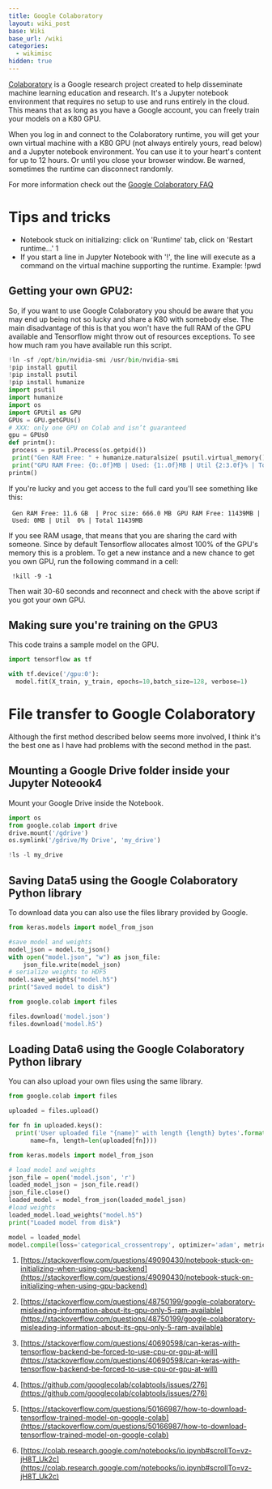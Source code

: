 ```yaml
---
title: Google Colaboratory
layout: wiki_post
base: Wiki
base_url: /wiki
categories:
  - wikimisc
hidden: true
---
```


[Colaboratory](https://colab.research.google.com/) is a Google research project created to help disseminate machine learning education and research. It's a Jupyter notebook environment that requires no setup to use and runs entirely in the cloud. This means that as long as you have a Google account, you can freely train your models on a K80 GPU.

When you log in and connect to the Colaboratory runtime, you will get your own virtual machine with a K80 GPU (not always entirely yours, read below) and a Jupyter notebook environment. You can use it to your heart's content for up to 12 hours. Or until you close your browser window. Be warned, sometimes the runtime can disconnect randomly.

For more information check out the [Google Colaboratory FAQ](https://research.google.com/colaboratory/faq.html)

Tips and tricks
===============

-   Notebook stuck on initializing: click on 'Runtime' tab, click on 'Restart runtime...' 1
-   If you start a line in Jupyter Notebook with '!', the line will execute as a command on the virtual machine supporting the runtime. Example:
        !pwd

Getting your own GPU2:
------------------------

So, if you want to use Google Colaboratory you should be aware that you may end up being not so lucky and share a K80 with somebody else. The main disadvantage of this is that you won't have the full RAM of the GPU available and Tensorflow might throw out of resources exceptions. To see how much ram you have available run this script.

``` python
!ln -sf /opt/bin/nvidia-smi /usr/bin/nvidia-smi
!pip install gputil
!pip install psutil
!pip install humanize
import psutil
import humanize
import os
import GPUtil as GPU
GPUs = GPU.getGPUs()
# XXX: only one GPU on Colab and isn’t guaranteed
gpu = GPUs0
def printm():
 process = psutil.Process(os.getpid())
 print("Gen RAM Free: " + humanize.naturalsize( psutil.virtual_memory().available ), " | Proc size: " + humanize.naturalsize( process.memory_info().rss))
 print("GPU RAM Free: {0:.0f}MB | Used: {1:.0f}MB | Util {2:3.0f}% | Total {3:.0f}MB".format(gpu.memoryFree, gpu.memoryUsed, gpu.memoryUtil*100, gpu.memoryTotal))
printm()
```

If you're lucky and you get access to the full card you'll see something like this:

` Gen RAM Free: 11.6 GB  | Proc size: 666.0 MB`
` GPU RAM Free: 11439MB | Used: 0MB | Util  0% | Total 11439MB`

If you see RAM usage, that means that you are sharing the card with someone. Since by default Tensorflow allocates almost 100% of the GPU's memory this is a problem. To get a new instance and a new chance to get you own GPU, run the following command in a cell:

` !kill -9 -1`

Then wait 30-60 seconds and reconnect and check with the above script if you got your own GPU.

Making sure you're training on the GPU3
-----------------------------------------

This code trains a sample model on the GPU.

``` python
import tensorflow as tf

with tf.device('/gpu:0'):
  model.fit(X_train, y_train, epochs=10,batch_size=128, verbose=1)
```

File transfer to Google Colaboratory
====================================

Although the first method described below seems more involved, I think it's the best one as I have had problems with the second method in the past.

Mounting a Google Drive folder inside your Jupyter Noteook4
-------------------------------------------------------------

Mount your Google Drive inside the Notebook.

``` python
import os
from google.colab import drive
drive.mount('/gdrive')
os.symlink('/gdrive/My Drive', 'my_drive')

!ls -l my_drive
```

Saving Data5 using the Google Colaboratory Python library
-----------------------------------------------------------

To download data you can also use the files library provided by Google.

``` python
from keras.models import model_from_json

#save model and weights
model_json = model.to_json()
with open("model.json", "w") as json_file:
    json_file.write(model_json)
# serialize weights to HDF5
model.save_weights("model.h5")
print("Saved model to disk")

from google.colab import files

files.download('model.json')
files.download('model.h5')
```

Loading Data6 using the Google Colaboratory Python library
------------------------------------------------------------

You can also upload your own files using the same library.

``` python
from google.colab import files

uploaded = files.upload()

for fn in uploaded.keys():
  print('User uploaded file "{name}" with length {length} bytes'.format(
      name=fn, length=len(uploaded[fn])))

from keras.models import model_from_json

# load model and weights
json_file = open('model.json', 'r')
loaded_model_json = json_file.read()
json_file.close()
loaded_model = model_from_json(loaded_model_json)
#load weights
loaded_model.load_weights("model.h5")
print("Loaded model from disk")

model = loaded_model
model.compile(loss='categorical_crossentropy', optimizer='adam', metrics=['accuracy'])
```

1. [https://stackoverflow.com/questions/49090430/notebook-stuck-on-initializing-when-using-gpu-backend](https://stackoverflow.com/questions/49090430/notebook-stuck-on-initializing-when-using-gpu-backend)

2. [https://stackoverflow.com/questions/48750199/google-colaboratory-misleading-information-about-its-gpu-only-5-ram-available](https://stackoverflow.com/questions/48750199/google-colaboratory-misleading-information-about-its-gpu-only-5-ram-available)

3. [https://stackoverflow.com/questions/40690598/can-keras-with-tensorflow-backend-be-forced-to-use-cpu-or-gpu-at-will](https://stackoverflow.com/questions/40690598/can-keras-with-tensorflow-backend-be-forced-to-use-cpu-or-gpu-at-will)

4. [https://github.com/googlecolab/colabtools/issues/276](https://github.com/googlecolab/colabtools/issues/276)

5. [https://stackoverflow.com/questions/50166987/how-to-download-tensorflow-trained-model-on-google-colab](https://stackoverflow.com/questions/50166987/how-to-download-tensorflow-trained-model-on-google-colab)

6. [https://colab.research.google.com/notebooks/io.ipynb#scrollTo=vz-jH8T_Uk2c](https://colab.research.google.com/notebooks/io.ipynb#scrollTo=vz-jH8T_Uk2c)
